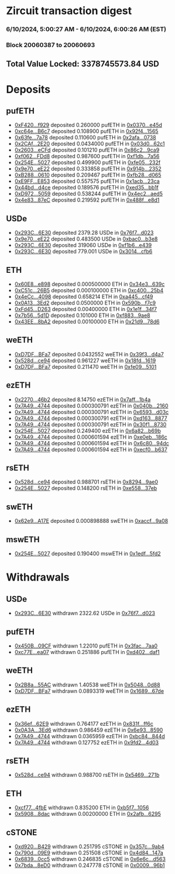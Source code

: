 # Zircuit transaction digest
### 6/10/2024, 5:00:27 AM - 6/10/2024, 6:00:26 AM (EST)
### Block 20060387 to 20060693

## Total Value Locked: 3378745573.84 USD

# Deposits
## pufETH
- [0xF420...f929](https://etherscan.io/address/0xF420Eb96f4ccf61eC189D392aCe9e8A71c4Cf929) deposited 0.260000 pufETH in [0x0370...e45d](https://etherscan.io/tx/0xF420Eb96f4ccf61eC189D392aCe9e8A71c4Cf929)
- [0xc64e...B6c7](https://etherscan.io/address/0xc64eb0b2f295D841dA02183eB07b8860578CB6c7) deposited 0.108900 pufETH in [0x92f4...1565](https://etherscan.io/tx/0xc64eb0b2f295D841dA02183eB07b8860578CB6c7)
- [0x63fe...7a78](https://etherscan.io/address/0x63fe93002C005598ecCD6BeDcC5767C62A907a78) deposited 0.110600 pufETH in [0x2afa...0738](https://etherscan.io/tx/0x63fe93002C005598ecCD6BeDcC5767C62A907a78)
- [0x2CAf...2E20](https://etherscan.io/address/0x2CAf66aC6c7d7dEAFfA12281B2717cF0eD212E20) deposited 0.0434000 pufETH in [0x03d0...62c1](https://etherscan.io/tx/0x2CAf66aC6c7d7dEAFfA12281B2717cF0eD212E20)
- [0x2603...eCFd](https://etherscan.io/address/0x2603453054AEB0155e313DC53c3482A5a969eCFd) deposited 0.101210 pufETH in [0x86c2...9ca9](https://etherscan.io/tx/0x2603453054AEB0155e313DC53c3482A5a969eCFd)
- [0xf062...FDd8](https://etherscan.io/address/0xf062852383e773786CCDe2B5319Cec53D606FDd8) deposited 0.987600 pufETH in [0xf1db...7a56](https://etherscan.io/tx/0xf062852383e773786CCDe2B5319Cec53D606FDd8)
- [0x254E...5027](https://etherscan.io/address/0x254E937b99Afe27f9BAc697D7e65fa7529495027) deposited 0.499900 pufETH in [0xfe05...232f](https://etherscan.io/tx/0x254E937b99Afe27f9BAc697D7e65fa7529495027)
- [0x9e70...eE22](https://etherscan.io/address/0x9e702ade7D608b689af5B6C156621607Ef11eE22) deposited 0.333858 pufETH in [0x914b...2352](https://etherscan.io/tx/0x9e702ade7D608b689af5B6C156621607Ef11eE22)
- [0xB288...0610](https://etherscan.io/address/0xB288b598da14b69e62b418f353b6Cbde1c3d0610) deposited 0.209467 pufETH in [0xfb28...d065](https://etherscan.io/tx/0xB288b598da14b69e62b418f353b6Cbde1c3d0610)
- [0xE9FF...E853](https://etherscan.io/address/0xE9FF8F5E49e122d8FC125986e879601BfB75E853) deposited 0.557575 pufETH in [0x1acb...23ca](https://etherscan.io/tx/0xE9FF8F5E49e122d8FC125986e879601BfB75E853)
- [0x44bd...d4ce](https://etherscan.io/address/0x44bdc5e603D95a4807B46cD43F1F1d035BF9d4ce) deposited 0.189576 pufETH in [0xed35...bb1f](https://etherscan.io/tx/0x44bdc5e603D95a4807B46cD43F1F1d035BF9d4ce)
- [0xD972...5059](https://etherscan.io/address/0xD9721b9CDB7E261C2D97BDA61C0Ad903d9035059) deposited 0.538244 pufETH in [0x4ec2...aed5](https://etherscan.io/tx/0xD9721b9CDB7E261C2D97BDA61C0Ad903d9035059)
- [0x4e83...87eC](https://etherscan.io/address/0x4e83828cFC5274a3BCCF054704B2C7070f3587eC) deposited 0.219592 pufETH in [0x488f...e8d1](https://etherscan.io/tx/0x4e83828cFC5274a3BCCF054704B2C7070f3587eC)
## USDe
- [0x293C...6E30](https://etherscan.io/address/0x293C6937D8D82e05B01335F7B33FBA0c8e256E30) deposited 2379.28 USDe in [0x76f7...d023](https://etherscan.io/tx/0x293C6937D8D82e05B01335F7B33FBA0c8e256E30)
- [0x9e70...eE22](https://etherscan.io/address/0x9e702ade7D608b689af5B6C156621607Ef11eE22) deposited 0.483500 USDe in [0xbac0...b3e8](https://etherscan.io/tx/0x9e702ade7D608b689af5B6C156621607Ef11eE22)
- [0x293C...6E30](https://etherscan.io/address/0x293C6937D8D82e05B01335F7B33FBA0c8e256E30) deposited 319060 USDe in [0xf1b6...e439](https://etherscan.io/tx/0x293C6937D8D82e05B01335F7B33FBA0c8e256E30)
- [0x293C...6E30](https://etherscan.io/address/0x293C6937D8D82e05B01335F7B33FBA0c8e256E30) deposited 779.001 USDe in [0x3014...cfb6](https://etherscan.io/tx/0x293C6937D8D82e05B01335F7B33FBA0c8e256E30)
## ETH
- [0x60E8...e898](https://etherscan.io/address/0x60E87d3925705Ad62d742fa23998720E3BD2e898) deposited 0.000500000 ETH in [0x34e3...639c](https://etherscan.io/tx/0x60E87d3925705Ad62d742fa23998720E3BD2e898)
- [0xC51c...26B5](https://etherscan.io/address/0xC51c06CFc8ACd72A16F5a0CDe71f4df9fDfE26B5) deposited 0.000100000 ETH in [0xc400...25b4](https://etherscan.io/tx/0xC51c06CFc8ACd72A16F5a0CDe71f4df9fDfE26B5)
- [0x4eCc...4098](https://etherscan.io/address/0x4eCc5b4aC7B509Adeef758e65D186eD84CCD4098) deposited 0.658214 ETH in [0xa445...cf49](https://etherscan.io/tx/0x4eCc5b4aC7B509Adeef758e65D186eD84CCD4098)
- [0x0A13...3Ed2](https://etherscan.io/address/0x0A13Ecd4997DDc6dA2acFf52aEFAc47929673Ed2) deposited 0.0500000 ETH in [0x590b...f7c9](https://etherscan.io/tx/0x0A13Ecd4997DDc6dA2acFf52aEFAc47929673Ed2)
- [0xFd45...D263](https://etherscan.io/address/0xFd4520753366d35E5Dc2f76d52dC58a5261eD263) deposited 0.00400000 ETH in [0x1e1f...34f7](https://etherscan.io/tx/0xFd4520753366d35E5Dc2f76d52dC58a5261eD263)
- [0x7b56...5d1D](https://etherscan.io/address/0x7b56efC5039eaC595a175712F34344a7Ee105d1D) deposited 0.101000 ETH in [0xf883...9ae8](https://etherscan.io/tx/0x7b56efC5039eaC595a175712F34344a7Ee105d1D)
- [0x43EE...8bA2](https://etherscan.io/address/0x43EE09c124d998A95CAB130a1EEADaF283F48bA2) deposited 0.00100000 ETH in [0x21d9...78d6](https://etherscan.io/tx/0x43EE09c124d998A95CAB130a1EEADaF283F48bA2)
## weETH
- [0xD7DF...BFa7](https://etherscan.io/address/0xD7DF7E085214743530afF339aFC420c7c720BFa7) deposited 0.0432552 weETH in [0x39f3...d4a7](https://etherscan.io/tx/0xD7DF7E085214743530afF339aFC420c7c720BFa7)
- [0x528d...ce94](https://etherscan.io/address/0x528d8d094A5816A29BF99E2acDf50C4B2Ce7ce94) deposited 0.961227 weETH in [0x18fd...1619](https://etherscan.io/tx/0x528d8d094A5816A29BF99E2acDf50C4B2Ce7ce94)
- [0xD7DF...BFa7](https://etherscan.io/address/0xD7DF7E085214743530afF339aFC420c7c720BFa7) deposited 0.211470 weETH in [0xfe09...5101](https://etherscan.io/tx/0xD7DF7E085214743530afF339aFC420c7c720BFa7)
## ezETH
- [0x2270...46b2](https://etherscan.io/address/0x2270A95c3647a546b3dAd7e11535B4A5c70A46b2) deposited 8.14750 ezETH in [0x7aff...1b4a](https://etherscan.io/tx/0x2270A95c3647a546b3dAd7e11535B4A5c70A46b2)
- [0x7A49...4744](https://etherscan.io/address/0x7A493Be5c2ce014cD049Bf178a1ac0Db1B434744) deposited 0.000300791 ezETH in [0x040b...2160](https://etherscan.io/tx/0x7A493Be5c2ce014cD049Bf178a1ac0Db1B434744)
- [0x7A49...4744](https://etherscan.io/address/0x7A493Be5c2ce014cD049Bf178a1ac0Db1B434744) deposited 0.000300791 ezETH in [0x6593...d03c](https://etherscan.io/tx/0x7A493Be5c2ce014cD049Bf178a1ac0Db1B434744)
- [0x7A49...4744](https://etherscan.io/address/0x7A493Be5c2ce014cD049Bf178a1ac0Db1B434744) deposited 0.000300791 ezETH in [0xd163...8877](https://etherscan.io/tx/0x7A493Be5c2ce014cD049Bf178a1ac0Db1B434744)
- [0x7A49...4744](https://etherscan.io/address/0x7A493Be5c2ce014cD049Bf178a1ac0Db1B434744) deposited 0.000300791 ezETH in [0x30f1...8730](https://etherscan.io/tx/0x7A493Be5c2ce014cD049Bf178a1ac0Db1B434744)
- [0x254E...5027](https://etherscan.io/address/0x254E937b99Afe27f9BAc697D7e65fa7529495027) deposited 0.249400 ezETH in [0x6a82...b69b](https://etherscan.io/tx/0x254E937b99Afe27f9BAc697D7e65fa7529495027)
- [0x7A49...4744](https://etherscan.io/address/0x7A493Be5c2ce014cD049Bf178a1ac0Db1B434744) deposited 0.000601594 ezETH in [0xe0eb...186c](https://etherscan.io/tx/0x7A493Be5c2ce014cD049Bf178a1ac0Db1B434744)
- [0x7A49...4744](https://etherscan.io/address/0x7A493Be5c2ce014cD049Bf178a1ac0Db1B434744) deposited 0.000601594 ezETH in [0x6c80...94dc](https://etherscan.io/tx/0x7A493Be5c2ce014cD049Bf178a1ac0Db1B434744)
- [0x7A49...4744](https://etherscan.io/address/0x7A493Be5c2ce014cD049Bf178a1ac0Db1B434744) deposited 0.000601594 ezETH in [0xecf0...b637](https://etherscan.io/tx/0x7A493Be5c2ce014cD049Bf178a1ac0Db1B434744)
## rsETH
- [0x528d...ce94](https://etherscan.io/address/0x528d8d094A5816A29BF99E2acDf50C4B2Ce7ce94) deposited 0.988701 rsETH in [0x8294...9ae0](https://etherscan.io/tx/0x528d8d094A5816A29BF99E2acDf50C4B2Ce7ce94)
- [0x254E...5027](https://etherscan.io/address/0x254E937b99Afe27f9BAc697D7e65fa7529495027) deposited 0.148200 rsETH in [0xe558...37eb](https://etherscan.io/tx/0x254E937b99Afe27f9BAc697D7e65fa7529495027)
## swETH
- [0x62e9...A17E](https://etherscan.io/address/0x62e949C4150b79d63263430B6C5298550e63A17E) deposited 0.000898888 swETH in [0xaccf...9a08](https://etherscan.io/tx/0x62e949C4150b79d63263430B6C5298550e63A17E)
## mswETH
- [0x254E...5027](https://etherscan.io/address/0x254E937b99Afe27f9BAc697D7e65fa7529495027) deposited 0.190400 mswETH in [0x1edf...5fd2](https://etherscan.io/tx/0x254E937b99Afe27f9BAc697D7e65fa7529495027)
# Withdrawals
## USDe
- [0x293C...6E30](https://etherscan.io/address/0x293C6937D8D82e05B01335F7B33FBA0c8e256E30) withdrawn 2322.62 USDe in [0x76f7...d023](https://etherscan.io/tx/0x293C6937D8D82e05B01335F7B33FBA0c8e256E30)
## pufETH
- [0x450B...09CF](https://etherscan.io/address/0x450B0B452b8ebB9334A8C4326caD2b30D77709CF) withdrawn 1.22010 pufETH in [0x3fac...7aa0](https://etherscan.io/tx/0x450B0B452b8ebB9334A8C4326caD2b30D77709CF)
- [0xc77E...ea07](https://etherscan.io/address/0xc77E52439464f00153Fe4d7FFDE9e8DcD166ea07) withdrawn 0.251886 pufETH in [0xd402...daf1](https://etherscan.io/tx/0xc77E52439464f00153Fe4d7FFDE9e8DcD166ea07)
## weETH
- [0x2B8a...55AC](https://etherscan.io/address/0x2B8a28d10F9cE45c6DC565C8b44368bA7eB555AC) withdrawn 1.40538 weETH in [0x5048...0d88](https://etherscan.io/tx/0x2B8a28d10F9cE45c6DC565C8b44368bA7eB555AC)
- [0xD7DF...BFa7](https://etherscan.io/address/0xD7DF7E085214743530afF339aFC420c7c720BFa7) withdrawn 0.0893319 weETH in [0x1689...67de](https://etherscan.io/tx/0xD7DF7E085214743530afF339aFC420c7c720BFa7)
## ezETH
- [0x36ef...62E9](https://etherscan.io/address/0x36efD26960966F95Ac5A121b9143ab49345562E9) withdrawn 0.764177 ezETH in [0x831f...ff6c](https://etherscan.io/tx/0x36efD26960966F95Ac5A121b9143ab49345562E9)
- [0x0A3A...3Ed6](https://etherscan.io/address/0x0A3AFC3637cA91493f1D5b4A6A6E5C9e61003Ed6) withdrawn 0.986459 ezETH in [0x6e93...8590](https://etherscan.io/tx/0x0A3AFC3637cA91493f1D5b4A6A6E5C9e61003Ed6)
- [0x7A49...4744](https://etherscan.io/address/0x7A493Be5c2ce014cD049Bf178a1ac0Db1B434744) withdrawn 0.0365959 ezETH in [0xbc84...844d](https://etherscan.io/tx/0x7A493Be5c2ce014cD049Bf178a1ac0Db1B434744)
- [0x7A49...4744](https://etherscan.io/address/0x7A493Be5c2ce014cD049Bf178a1ac0Db1B434744) withdrawn 0.127752 ezETH in [0x9fd2...4d03](https://etherscan.io/tx/0x7A493Be5c2ce014cD049Bf178a1ac0Db1B434744)
## rsETH
- [0x528d...ce94](https://etherscan.io/address/0x528d8d094A5816A29BF99E2acDf50C4B2Ce7ce94) withdrawn 0.988700 rsETH in [0x5469...271b](https://etherscan.io/tx/0x528d8d094A5816A29BF99E2acDf50C4B2Ce7ce94)
## ETH
- [0xcf77...4fbE](https://etherscan.io/address/0xcf77095166786e2e8CD7fA8AD0E34aF961114fbE) withdrawn 0.835200 ETH in [0xb5f7...1056](https://etherscan.io/tx/0xcf77095166786e2e8CD7fA8AD0E34aF961114fbE)
- [0x5908...8dac](https://etherscan.io/address/0x590844bE41FeD94c2A09cf8A3a0252fe4c368dac) withdrawn 0.00200000 ETH in [0x2afb...6295](https://etherscan.io/tx/0x590844bE41FeD94c2A09cf8A3a0252fe4c368dac)
## cSTONE
- [0xd920...B429](https://etherscan.io/address/0xd9206e449069179112dfc89b68D4005A299bB429) withdrawn 0.251795 cSTONE in [0x357c...9ab4](https://etherscan.io/tx/0xd9206e449069179112dfc89b68D4005A299bB429)
- [0x790d...09E9](https://etherscan.io/address/0x790df20fdC834a99295F1aAdBF02501Cb4f909E9) withdrawn 0.251508 cSTONE in [0x4d84...147a](https://etherscan.io/tx/0x790df20fdC834a99295F1aAdBF02501Cb4f909E9)
- [0x6839...0cc5](https://etherscan.io/address/0x683925Df1F90E14C627C57142954a9b170EC0cc5) withdrawn 0.246835 cSTONE in [0x6e6c...d563](https://etherscan.io/tx/0x683925Df1F90E14C627C57142954a9b170EC0cc5)
- [0x7bda...8eD0](https://etherscan.io/address/0x7bdae9AAbE238188c4882D48a3aEE21288A38eD0) withdrawn 0.247778 cSTONE in [0x0009...96b1](https://etherscan.io/tx/0x7bdae9AAbE238188c4882D48a3aEE21288A38eD0)
